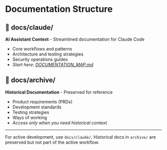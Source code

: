 # Documentation Structure

## 📁 docs/claude/
**AI Assistant Context** - Streamlined documentation for Claude Code
- Core workflows and patterns
- Architecture and testing strategies
- Security operations guides
- *Start here: [DOCUMENTATION_MAP.md](claude/DOCUMENTATION_MAP.md)*

## 📁 docs/archive/
**Historical Documentation** - Preserved for reference
- Product requirements (PRDs)
- Development standards
- Testing strategies
- Ways of working
- *Access only when you need historical context*

---

For active development, use `docs/claude/`. Historical docs in `archive/` are preserved but not part of the active workflow.
